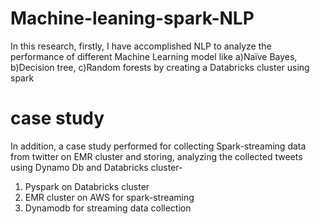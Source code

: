# Machine-leaning-spark-NLP

In this research, firstly, I have accomplished NLP to analyze the performance of different Machine Learning model like
a)Naïve Bayes, 
b)Decision tree, 
c)Random forests 
by creating a Databricks cluster using spark

# case study
In addition, a case study performed for collecting Spark-streaming data from twitter on EMR cluster and storing, analyzing the collected tweets using Dynamo Db and Databricks cluster-

1. Pyspark on Databricks cluster
2. EMR cluster on AWS for spark-streaming
3. Dynamodb for streaming data collection

